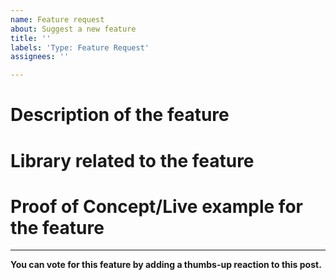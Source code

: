 ```yaml
---
name: Feature request
about: Suggest a new feature
title: ''
labels: 'Type: Feature Request'
assignees: ''

---
```


<!-- Before submitting a feature request, please consider searching for a similar request allready made, and upvote that instead. This makes it easier for us to filter on the most requested features. -->

# Description of the feature
<!-- Add information about the feature along with typical use-cases. -->

# Library related to the feature
<!-- Might be Highcharts / Highcharts Stock / Highcharts Map / Highcharts Gantt. -->

# Proof of Concept/Live example for the feature
<!-- If you have a POC, live example of the feature, or screenshots please add it here. -->

----

**You can vote for this feature by adding a thumbs-up reaction to this post.**
